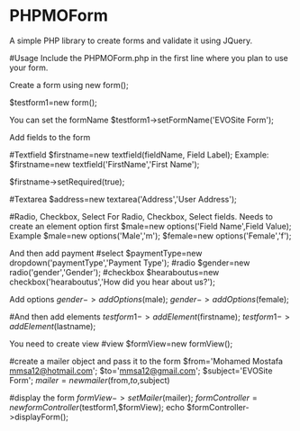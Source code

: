 # PHPMOForm
A simple PHP library to create forms and validate it using JQuery.

#Usage
Include the PHPMOForm.php in the first line where you plan to use your form.

<?php require_once("PHPMOForm.php");?>

Create a form using new form();

$testform1=new form();

You can set the formName
$testform1->setFormName('EVOSite Form');

Add fields to the form

#Textfield
$firstname=new textfield(fieldName, Field Label);
Example:
$firstname=new textfield('FirstName','First Name');

$firstname->setRequired(true);

#Textarea
$address=new textarea('Address','User Address');

#Radio, Checkbox, Select
For Radio, Checkbox, Select fields. Needs to create an element option first
$male=new options('Field Name',Field Value);
Example
$male=new options('Male','m');
$female=new options('Female','f');

And then add payment
#select
$paymentType=new dropdown('paymentType','Payment Type');
#radio
$gender=new radio('gender','Gender');
#checkbox
$hearaboutus=new checkbox('hearaboutus','How did you hear about us?');

Add options 
$gender->addOptions($male);
$gender->addOptions($female);

#And then add elements
$testform1->addElement($firstname);
$testform1->addElement($lastname);

You need to create view
#view
$formView=new formView();

#create a mailer object and pass it to the form
$from='Mohamed Mostafa <mmsa12@hotmail.com>';
$to='mmsa12@gmail.com';
$subject='EVOSite Form';
$mailer=new mailer($from,$to,$subject)

#display the form
$formView->setMailer($mailer);
$formController=new formController($testform1,$formView);
echo $formController->displayForm();


